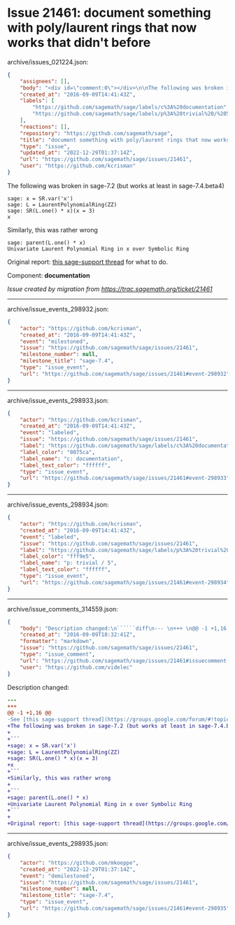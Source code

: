 # Issue 21461: document something with poly/laurent rings that now works that didn't before

archive/issues_021224.json:
```json
{
    "assignees": [],
    "body": "<div id=\"comment:0\"></div>\n\nThe following was broken in sage-7.2 (but works at least in sage-7.4.beta4)\n\n```\nsage: x = SR.var('x')\nsage: L = LaurentPolynomialRing(ZZ)\nsage: SR(L.one() * x)(x = 3)\nx\n```\nSimilarly, this was rather wrong\n\n```\nsage: parent(L.one() * x)\nUnivariate Laurent Polynomial Ring in x over Symbolic Ring\n```\n\nOriginal report: [this sage-support thread](https://groups.google.com/forum/#!topic/sage-support/VRHrBnbcBG4) for what to do.\n\nComponent: **documentation**\n\n_Issue created by migration from https://trac.sagemath.org/ticket/21461_\n\n",
    "created_at": "2016-09-09T14:41:43Z",
    "labels": [
        "https://github.com/sagemath/sage/labels/c%3A%20documentation",
        "https://github.com/sagemath/sage/labels/p%3A%20trivial%20/%205"
    ],
    "reactions": [],
    "repository": "https://github.com/sagemath/sage",
    "title": "document something with poly/laurent rings that now works that didn't before",
    "type": "issue",
    "updated_at": "2022-12-29T01:37:14Z",
    "url": "https://github.com/sagemath/sage/issues/21461",
    "user": "https://github.com/kcrisman"
}
```
<div id="comment:0"></div>

The following was broken in sage-7.2 (but works at least in sage-7.4.beta4)

```
sage: x = SR.var('x')
sage: L = LaurentPolynomialRing(ZZ)
sage: SR(L.one() * x)(x = 3)
x
```
Similarly, this was rather wrong

```
sage: parent(L.one() * x)
Univariate Laurent Polynomial Ring in x over Symbolic Ring
```

Original report: [this sage-support thread](https://groups.google.com/forum/#!topic/sage-support/VRHrBnbcBG4) for what to do.

Component: **documentation**

_Issue created by migration from https://trac.sagemath.org/ticket/21461_





---

archive/issue_events_298932.json:
```json
{
    "actor": "https://github.com/kcrisman",
    "created_at": "2016-09-09T14:41:43Z",
    "event": "milestoned",
    "issue": "https://github.com/sagemath/sage/issues/21461",
    "milestone_number": null,
    "milestone_title": "sage-7.4",
    "type": "issue_event",
    "url": "https://github.com/sagemath/sage/issues/21461#event-298932"
}
```



---

archive/issue_events_298933.json:
```json
{
    "actor": "https://github.com/kcrisman",
    "created_at": "2016-09-09T14:41:43Z",
    "event": "labeled",
    "issue": "https://github.com/sagemath/sage/issues/21461",
    "label": "https://github.com/sagemath/sage/labels/c%3A%20documentation",
    "label_color": "0075ca",
    "label_name": "c: documentation",
    "label_text_color": "ffffff",
    "type": "issue_event",
    "url": "https://github.com/sagemath/sage/issues/21461#event-298933"
}
```



---

archive/issue_events_298934.json:
```json
{
    "actor": "https://github.com/kcrisman",
    "created_at": "2016-09-09T14:41:43Z",
    "event": "labeled",
    "issue": "https://github.com/sagemath/sage/issues/21461",
    "label": "https://github.com/sagemath/sage/labels/p%3A%20trivial%20/%205",
    "label_color": "fff9e5",
    "label_name": "p: trivial / 5",
    "label_text_color": "ffffff",
    "type": "issue_event",
    "url": "https://github.com/sagemath/sage/issues/21461#event-298934"
}
```



---

archive/issue_comments_314559.json:
```json
{
    "body": "Description changed:\n``````diff\n--- \n+++ \n@@ -1 +1,16 @@\n-See [this sage-support thread](https://groups.google.com/forum/#!topic/sage-support/VRHrBnbcBG4) for what to do.\n+The following was broken in sage-7.2 (but works at least in sage-7.4.beta4)\n+\n+```\n+sage: x = SR.var('x')\n+sage: L = LaurentPolynomialRing(ZZ)\n+sage: SR(L.one() * x)(x = 3)\n+x\n+```\n+Similarly, this was rather wrong\n+\n+```\n+sage: parent(L.one() * x)\n+Univariate Laurent Polynomial Ring in x over Symbolic Ring\n+```\n+\n+Original report: [this sage-support thread](https://groups.google.com/forum/#!topic/sage-support/VRHrBnbcBG4) for what to do.\n``````\n",
    "created_at": "2016-09-09T18:32:41Z",
    "formatter": "markdown",
    "issue": "https://github.com/sagemath/sage/issues/21461",
    "type": "issue_comment",
    "url": "https://github.com/sagemath/sage/issues/21461#issuecomment-314559",
    "user": "https://github.com/videlec"
}
```

Description changed:
``````diff
--- 
+++ 
@@ -1 +1,16 @@
-See [this sage-support thread](https://groups.google.com/forum/#!topic/sage-support/VRHrBnbcBG4) for what to do.
+The following was broken in sage-7.2 (but works at least in sage-7.4.beta4)
+
+```
+sage: x = SR.var('x')
+sage: L = LaurentPolynomialRing(ZZ)
+sage: SR(L.one() * x)(x = 3)
+x
+```
+Similarly, this was rather wrong
+
+```
+sage: parent(L.one() * x)
+Univariate Laurent Polynomial Ring in x over Symbolic Ring
+```
+
+Original report: [this sage-support thread](https://groups.google.com/forum/#!topic/sage-support/VRHrBnbcBG4) for what to do.
``````




---

archive/issue_events_298935.json:
```json
{
    "actor": "https://github.com/mkoeppe",
    "created_at": "2022-12-29T01:37:14Z",
    "event": "demilestoned",
    "issue": "https://github.com/sagemath/sage/issues/21461",
    "milestone_number": null,
    "milestone_title": "sage-7.4",
    "type": "issue_event",
    "url": "https://github.com/sagemath/sage/issues/21461#event-298935"
}
```

